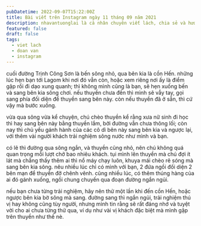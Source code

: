 ```yaml
---
pubDatetime: 2022-09-07T15:22:00Z
title: Bài viết trên Instagram ngày 11 tháng 09 năm 2021
description: nhavantuonglai là cá nhân chuyên viết lách, chia sẻ và hướng dẫn mọi người thuần thục hơn khi thực hành viết lách mỗi ngày qua những bài chia sẻ ngắn trên Instagram chính thức.
featured: false
draft: false
tags:
  - viet lach
  - doan van
  - instagram
---
```


cuối đường Trịnh Công Sơn là bến sông nhỏ, qua bên kia là cồn Hến. những lúc hẹn bạn tới Lagom khi nơi đó vẫn còn, hoặc xem riêng nơi ấy là điểm gặp rồi đi dạo xung quanh; thì không mình cũng là bạn, sẽ hẹn xuống bến và sang bên kia sông chơi. nếu thuyền chưa đến thì mình sẽ vẫy tay, gọi sang phía đối diện để thuyền sang bên này. còn nếu thuyền đã ở sẵn, thì cứ vậy mà bước xuống.

vừa qua sông vừa kể chuyện, chú chèo thuyền kể rằng xưa nữ sinh đi học thì hay sang bên này bằng thuyền lắm, bởi đường vẫn chưa thông lối; còn nay thì chủ yếu gánh hành của các cô dì bên này sang bên kia và ngược lại, với thêm vài người khách trải nghiệm sông nước như mình và bạn.

có lẽ thì đường qua sông ngắn, và thuyền cũng nhỏ, nên chú không quá quan trọng mỗi lượt chở bao nhiêu khách. tụi mình lên thuyền mà chú đợi ít lát mà chẳng thấy thêm ai thì nổ máy chạy luôn, khuya mái chèo rẽ sóng mà sang bên kia sông. nêu nhiều lúc chỉ có mình với bạn, 2 đứa ngồi đối diện 2 bên mạn để thuyền đỡ chênh vênh. cũng nhiều lúc, có thêm thúng hàng của ai đó gánh xuống, ngồi chung chuyến qua đoạn đường ngắn ngủi.

nếu bạn chưa từng trải nghiệm, hãy nên thử một lần khi đến cồn Hến, hoặc ngược bên kia bờ sông mà sang. đường sang thì ngắn ngủi, trải nghiệm thú vị hay không cũng tùy người, nhưng mình tin rằng sẽ rất đáng nhớ và tuyệt vời cho ai chưa từng thử qua, ví dụ như vài vị khách đặc biệt mà mình gặp trên thuyền như thế nè.
